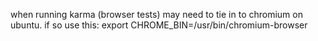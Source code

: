 when running karma (browser tests) may need to tie in to chromium on ubuntu.  if so use this:
export CHROME_BIN=/usr/bin/chromium-browser
